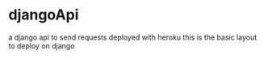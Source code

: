 # djangoApi
a django api to send requests
 deployed with heroku
 this is the basic layout to deploy on django
 
 
